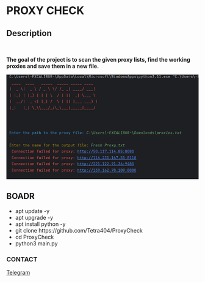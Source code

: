 <h1> PROXY CHECK</h1>

<h2>Description</h2>

<br>

<strong> The goal of the project is to scan the given proxy lists, find the working proxies and save them in a new file.</strong>
<br>

<img src="/images/results.png" width="650">

<h2> BOADR</h2>

<ul>
    <li>apt update -y</li>
    <li> apt upgrade -y</li>
    <li>apt install python -y</li>
    <li> git clone https://github.com/Tetra404/ProxyCheck</li>
    <li>cd ProxyCheck</li>
    <li> python3 main.py</li>
</ul>

<h3> CONTACT</h3>

<a href="https://t.me/tetra404"> Telegram </a>

